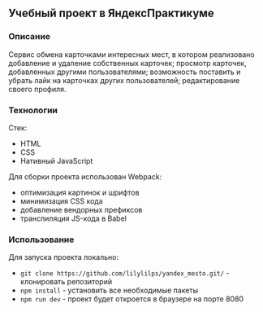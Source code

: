 ## Учебный проект в ЯндексПрактикуме

### Описание

Сервис обмена карточками интересных мест, в котором реализовано добавление и удаление собственных карточек; просмотр карточек, добавленных другими пользователями; возможность поставить и убрать лайк на карточках других пользователей; редактирование своего профиля.

### Технологии

Стек:
* HTML
* CSS
* Нативный JavaScript

Для сборки проекта использован Webpack:
* оптимизация картинок и шрифтов
* минимизация CSS кода 
* добавление вендорных префиксов
* транспиляция JS-кода в Babel

### Использование

Для запуска проекта локально:

- `git clone https://github.com/lilylilps/yandex_mesto.git/` - клонировать репозиторий
- `npm install` - установить все необходимые пакеты
- `npm run dev` - проект будет откроется в браузере на порте 8080
